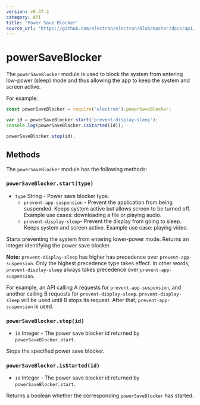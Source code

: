 ```yaml
---
version: v0.37.2
category: API
title: 'Power Save Blocker'
source_url: 'https://github.com/electron/electron/blob/master/docs/api/power-save-blocker.md'
---
```


# powerSaveBlocker

The `powerSaveBlocker` module is used to block the system from entering
low-power (sleep) mode and thus allowing the app to keep the system and screen
active.

For example:

```javascript
const powerSaveBlocker = require('electron').powerSaveBlocker;

var id = powerSaveBlocker.start('prevent-display-sleep');
console.log(powerSaveBlocker.isStarted(id));

powerSaveBlocker.stop(id);
```

## Methods

The `powerSaveBlocker` module has the following methods:

### `powerSaveBlocker.start(type)`

* `type` String - Power save blocker type.
  * `prevent-app-suspension` - Prevent the application from being suspended.
    Keeps system active but allows screen to be turned off.  Example use cases:
    downloading a file or playing audio.
  * `prevent-display-sleep`- Prevent the display from going to sleep. Keeps
    system and screen active.  Example use case: playing video.

Starts preventing the system from entering lower-power mode. Returns an integer
identifying the power save blocker.

**Note:** `prevent-display-sleep` has higher has precedence over
`prevent-app-suspension`. Only the highest precedence type takes effect. In
other words, `prevent-display-sleep` always takes precedence over
`prevent-app-suspension`.

For example, an API calling A requests for `prevent-app-suspension`, and
another calling B requests for `prevent-display-sleep`. `prevent-display-sleep`
will be used until B stops its request. After that, `prevent-app-suspension`
is used.

### `powerSaveBlocker.stop(id)`

* `id` Integer - The power save blocker id returned by `powerSaveBlocker.start`.

Stops the specified power save blocker.

### `powerSaveBlocker.isStarted(id)`

* `id` Integer - The power save blocker id returned by `powerSaveBlocker.start`.

Returns a boolean whether the corresponding `powerSaveBlocker` has started.
